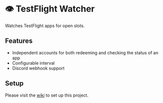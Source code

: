 # 👁️ TestFlight Watcher
Watches TestFlight apps for open slots.

## Features
- Independent accounts for both redeeming and checking the status of an app
- Configurable interval
- Discord webhook support

## Setup
Please visit the [wiki](https://github.com/marioparaschiv/testflight-watcher/wiki/Setup) to set up this project.
